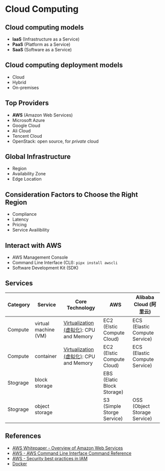 # Cloud Computing

## Cloud computing models

- **IaaS** (Infrastructure as a Service)
- **PaaS** (Platform as a Service)
- **SaaS** (Software as a Service)

## Cloud computing deployment models

- Cloud
- Hybrid
- On-premises

## Top Providers

- **AWS** (Amazon Web Services)
- Microsoft Azure
- Google Cloud
- Ali Cloud
- Tencent Cloud
- OpenStack: open source, for *private* cloud

## Global Infrastructure

- Region
- Availability Zone
- Edge Location

## Consideration Factors to Choose the Right Region

- Compliance
- Latency
- Pricing
- Service Availibility

## Interact with AWS

- AWS Management Console
- Command Line Interface (CLI): `pipx install awscli`
- Software Development Kit (SDK)

## Services

| Category | Service | Core Technology | AWS | Alibaba Cloud (阿里云) |
| --- | --- | --- | --- | --- |
| Compute | virtual machine (VM) | [Virtualization (虚拟化)](https://leven-cn.github.io/linux-cookbook/cookbook/sys/virtualization): CPU and Memory | EC2 (Elstic Compute Cloud) | ECS (Elastic Compute Service) |
| Compute | container | [Virtualization (虚拟化)](https://leven-cn.github.io/linux-cookbook/cookbook/sys/virtualization): CPU and Memory | EC2 (Elstic Compute Cloud) | ECS (Elastic Compute Service) |
| Stograge | block storage | | EBS (Elatic Block Storage) | |
| Stograge | object storage | | S3 (Simple Storge Service) | OSS (Object Storage Service) |

## References

- [AWS Whitepaper - Overview of Amazon Web Services](https://docs.aws.amazon.com/whitepapers/latest/aws-overview/introduction.html)
- [AWS - AWS Command Line Interface Command Reference](https://awscli.amazonaws.com/v2/documentation/api/latest/reference/index.html)
- [AWS - Security best practices in IAM](https://docs.aws.amazon.com/IAM/latest/UserGuide/best-practices.html)
- [Docker](https://www.docker.com)
